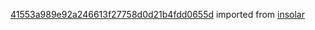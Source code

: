 [41553a989e92a246613f27758d0d21b4fdd0655d](https://github.com/insolar/insolar/commit/41553a989e92a246613f27758d0d21b4fdd0655d) imported from [insolar](https://github.com/insolar/insolar)
